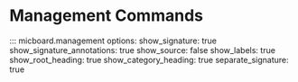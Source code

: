 # Management Commands

::: micboard.management
    options:
      show_signature: true
      show_signature_annotations: true
      show_source: false
      show_labels: true
      show_root_heading: true
      show_category_heading: true
      separate_signature: true
